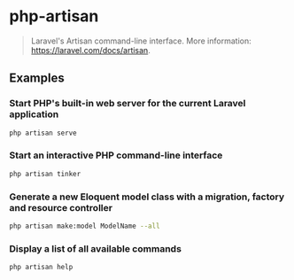 # php-artisan

> Laravel's Artisan command-line interface. More information: <https://laravel.com/docs/artisan>.

## Examples

### Start PHP's built-in web server for the current Laravel application

```bash
php artisan serve
```

### Start an interactive PHP command-line interface

```bash
php artisan tinker
```

### Generate a new Eloquent model class with a migration, factory and resource controller

```bash
php artisan make:model ModelName --all
```

### Display a list of all available commands

```bash
php artisan help
```

